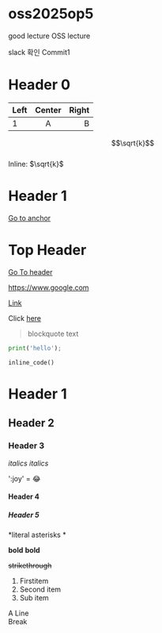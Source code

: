 # oss2025op5
good lecture
OSS lecture 

slack 확인
Commit1
# Header 0

|Left |Center |Right
|:----|:----:|----:|
|1 |A |B |

$$\sqrt{k}$$  
Inline: $\sqrt{k}$
# Header 1
<a id="anchor"></a>
[Go to anchor](#anchor)

# Top Header
[Go To header](#Top-Header)

https://www.google.com

[Link](https://www.google.com "optional title")

Click [here][id]

[id]:https://www.google.com

> blockquote text

```python
print('hello');
```

`inline_code()`

Header 1
========

Header 2
--------

### Header 3


*italics*
_italics_

':joy' = 😂

#### Header 4

##### Header 5


\*literal asterisks \*

**bold**
__bold__

~~strikethrough~~

1. Firstitem
2. Second item
 1. Sub item


A 
Line  
Break


